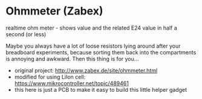 # Ohmmeter (Zabex)
realtime ohm meter - shows value and the related E24 value in half a second (or less)

Maybe you always have a lot of loose resistors lying around after your breadboard experiments, 
because sorting them back into the compartments is annoying and awkward.
Then this thing is for you...

* original project: http://www.zabex.de/site/ohmmeter.html
* modified for using LiIon cell: https://www.mikrocontroller.net/topic/489461
* this here is just a PCB to make it easy to build this little helper gadget 


